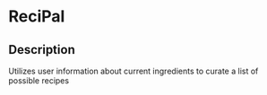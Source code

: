 # ReciPal
## Description
Utilizes user information about current ingredients to curate a list of possible recipes
